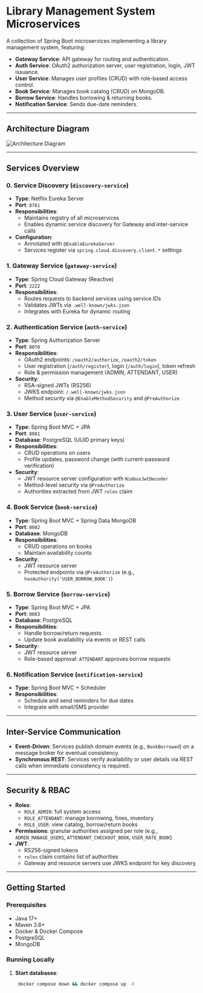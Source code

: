 # Library Management System Microservices

A collection of Spring Boot microservices implementing a library management system, featuring:

- **Gateway Service**: API gateway for routing and authentication.
- **Auth Service**: OAuth2 authorization server, user registration, login, JWT issuance.
- **User Service**: Manages user profiles (CRUD) with role-based access control.
- **Book Service**: Manages book catalog (CRUD) on MongoDB.
- **Borrow Service**: Handles borrowing & returning books.
- **Notification Service**: Sends due-date reminders.

---

## Architecture Diagram

![Architecture Diagram](A_diagram_illustrates_a_microservices_architecture.png)

---

## Services Overview

### 0. Service Discovery (`discovery-service`)
- **Type**: Netflix Eureka Server
- **Port**: `8761`
- **Responsibilities**:
    - Maintains registry of all microservices
    - Enables dynamic service discovery for Gateway and inter-service calls
- **Configuration**:
    - Annotated with `@EnableEurekaServer`
    - Services register via `spring.cloud.discovery.client.*` settings

### 1. Gateway Service (`gateway-service`)
- **Type**: Spring Cloud Gateway (Reactive)
- **Port**: `2222`
- **Responsibilities**:
    - Routes requests to backend services using service IDs
    - Validates JWTs via `.well-known/jwks.json`
    - Integrates with Eureka for dynamic routing

### 2. Authentication Service (`auth-service`)
- **Type**: Spring Authorization Server
- **Port**: `8070`
- **Responsibilities**:
    - OAuth2 endpoints: `/oauth2/authorize`, `/oauth2/token`
    - User registration (`/auth/register`), login (`/auth/login`), token refresh
    - Role & permission management (ADMIN, ATTENDANT, USER)
- **Security**:
    - RSA-signed JWTs (RS256)
    - JWKS endpoint: `/.well-known/jwks.json`
    - Method security via `@EnableMethodSecurity` and `@PreAuthorize`

### 3. User Service (`user-service`)
- **Type**: Spring Boot MVC + JPA
- **Port**: `8081`
- **Database**: PostgreSQL (UUID primary keys)
- **Responsibilities**:
    - CRUD operations on users
    - Profile updates, password change (with current-password verification)
- **Security**:
    - JWT resource server configuration with `NimbusJwtDecoder`
    - Method-level security via `@PreAuthorize`
    - Authorities extracted from JWT `roles` claim

### 4. Book Service (`book-service`)
- **Type**: Spring Boot MVC + Spring Data MongoDB
- **Port**: `8082`
- **Database**: MongoDB
- **Responsibilities**:
    - CRUD operations on books
    - Maintain availability counts
- **Security**:
    - JWT resource server
    - Protected endpoints via `@PreAuthorize` (e.g., `hasAuthority('USER_BORROW_BOOK')`)

### 5. Borrow Service (`borrow-service`)
- **Type**: Spring Boot MVC + JPA
- **Port**: `8083`
- **Database**: PostgreSQL
- **Responsibilities**:
    - Handle borrow/return requests
    - Update book availability via events or REST calls
- **Security**:
    - JWT resource server
    - Role-based approval: `ATTENDANT` approves borrow requests

### 6. Notification Service (`notification-service`)
- **Type**: Spring Boot MVC + Scheduler
- **Responsibilities**:
    - Schedule and send reminders for due dates
    - Integrate with email/SMS provider

---

## Inter-Service Communication

- **Event-Driven**: Services publish domain events (e.g., `BookBorrowed`) on a message broker for eventual consistency.
- **Synchronous REST**: Services verify availability or user details via REST calls when immediate consistency is required.

---

## Security & RBAC

- **Roles**:
    - `ROLE_ADMIN`: full system access
    - `ROLE_ATTENDANT`: manage borrowing, fines, inventory
    - `ROLE_USER`: view catalog, borrow/return books
- **Permissions**: granular authorities assigned per role (e.g., `ADMIN_MANAGE_USERS`, `ATTENDANT_CHECKOUT_BOOK`, `USER_RATE_BOOK`)
- **JWT**:
    - RS256-signed tokens
    - `roles` claim contains list of authorities
    - Gateway and resource servers use JWKS endpoint for key discovery

---

## Getting Started

### Prerequisites

- Java 17+
- Maven 3.8+
- Docker & Docker Compose
- PostgreSQL
- MongoDB

### Running Locally

1. **Start databases**:
   ```bash
    docker compose down && docker compose up -d

